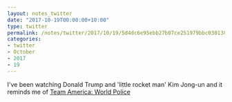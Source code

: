```yaml
---
layout: notes_twitter
date: "2017-10-19T00:00:00+10:00"
type: twitter
permalink: /notes/twitter/2017/10/19/5d4dc6e95ebb27b07ce251979bbc030138378588.html
categories:
- twitter
- October
- 2017
- 19
---
```

I've been watching Donald Trump and 'little rocket man' Kim Jong-un and it reminds me of [Team America: World Police](https://en.wikipedia.org/wiki/Team_America:_World_Police)
